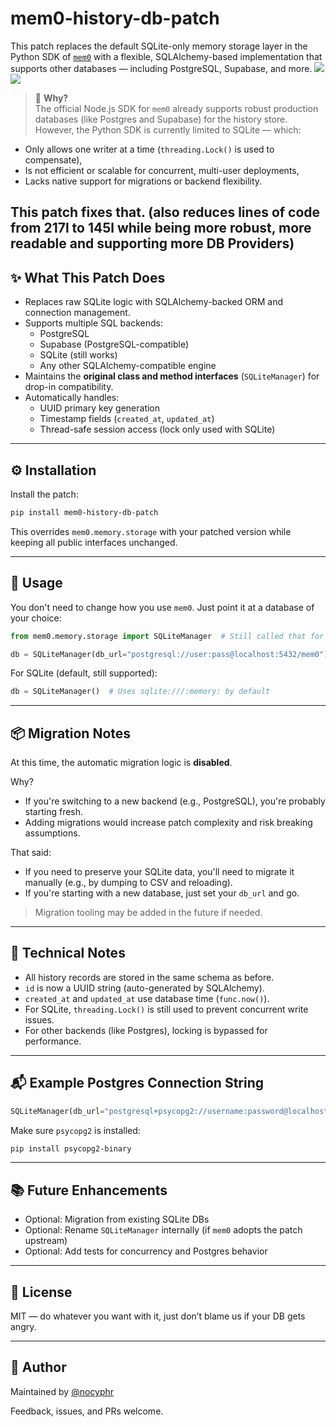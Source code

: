 # mem0-history-db-patch

This patch replaces the default SQLite-only memory storage layer in the Python SDK of [`mem0`](https://github.com/mem0ai/mem0) with a flexible, SQLAlchemy-based implementation that supports other databases — including PostgreSQL, Supabase, and more.
![](imgs/postgres_stored_memory.png)
![](imgs/sqlite3_stored_memory.png)
> 🔧 **Why?**  
The official Node.js SDK for `mem0` already supports robust production databases (like Postgres and Supabase) for the history store. However, the Python SDK is currently limited to SQLite — which:
- Only allows one writer at a time (`threading.Lock()` is used to compensate),
- Is not efficient or scalable for concurrent, multi-user deployments,
- Lacks native support for migrations or backend flexibility.

This patch fixes that.
(also reduces lines of code from 217l to 145l while being more robust, more readable and supporting more DB Providers)
---

## ✨ What This Patch Does

- Replaces raw SQLite logic with SQLAlchemy-backed ORM and connection management.
- Supports multiple SQL backends:
  - PostgreSQL
  - Supabase (PostgreSQL-compatible)
  - SQLite (still works)
  - Any other SQLAlchemy-compatible engine
- Maintains the **original class and method interfaces** (`SQLiteManager`) for drop-in compatibility.
- Automatically handles:
  - UUID primary key generation
  - Timestamp fields (`created_at`, `updated_at`)
  - Thread-safe session access (lock only used with SQLite)

---

## ⚙️ Installation

Install the patch:

```bash
pip install mem0-history-db-patch
````

This overrides `mem0.memory.storage` with your patched version while keeping all public interfaces unchanged.

---

## 🧪 Usage

You don't need to change how you use `mem0`. Just point it at a database of your choice:

```python
from mem0.memory.storage import SQLiteManager  # Still called that for compatibility

db = SQLiteManager(db_url="postgresql://user:pass@localhost:5432/mem0")  # this db url is what you would insert into your history_db_path config in mem0
```

For SQLite (default, still supported):

```python
db = SQLiteManager()  # Uses sqlite:///:memory: by default
```

---

## 📦 Migration Notes

At this time, the automatic migration logic is **disabled**.

Why?

* If you're switching to a new backend (e.g., PostgreSQL), you're probably starting fresh.
* Adding migrations would increase patch complexity and risk breaking assumptions.

That said:

* If you need to preserve your SQLite data, you'll need to migrate it manually (e.g., by dumping to CSV and reloading).
* If you're starting with a new database, just set your `db_url` and go.

> Migration tooling may be added in the future if needed.

---

## 📌 Technical Notes

* All history records are stored in the same schema as before.
* `id` is now a UUID string (auto-generated by SQLAlchemy).
* `created_at` and `updated_at` use database time (`func.now()`).
* For SQLite, `threading.Lock()` is still used to prevent concurrent write issues.
* For other backends (like Postgres), locking is bypassed for performance.

---

## 📬 Example Postgres Connection String

```python
SQLiteManager(db_url="postgresql+psycopg2://username:password@localhost:5432/mydb")
```

Make sure `psycopg2` is installed:

```bash
pip install psycopg2-binary
```

---

## 📚 Future Enhancements

* Optional: Migration from existing SQLite DBs
* Optional: Rename `SQLiteManager` internally (if `mem0` adopts the patch upstream)
* Optional: Add tests for concurrency and Postgres behavior

---

## 📝 License

MIT — do whatever you want with it, just don’t blame us if your DB gets angry.

---

## 👤 Author

Maintained by [@nocyphr](https://github.com/nocyphr)

Feedback, issues, and PRs welcome.

